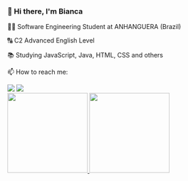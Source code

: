 ### 👋 Hi there, I'm Bianca

 👨‍💻 Software Engineering Student at ANHANGUERA (Brazil)
 
 🔠 C2 Advanced English Level
 
 📚 Studying JavaScript, Java, HTML, CSS and others
 
 📫 How to reach me: 
<div>
<a href = "mailto:biancarodriguescabral@gmail.com"><img loading="lazy" src="https://img.shields.io/badge/Gmail-D14836?style=for-the-badge&logo=gmail&logoColor=white" target="_blank"></a>
<a href="https://www.linkedin.com/in/bianca-cabral-042989190" target="_blank"><img loading="lazy" src="https://img.shields.io/badge/-LinkedIn-%230077B5?style=for-the-badge&logo=linkedin&logoColor=white" target="_blank"></a>   
</div>


<div>
<a href="https://github.com/biancarcabral">
<img loading="lazy" height="180em" src="https://github-readme-stats.vercel.app/api/top-langs/?username=biancarcabral&layout=compact&langs_count=7&theme=dracula"/>
<img loading="lazy" height="180em" src="https://github-readme-stats.vercel.app/api?username=biancarcabral&show_icons=true&theme=dracula&include_all_commits=true&count_private=true"/>
</div>
